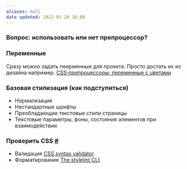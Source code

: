 ```yaml
---
aliases: null
date updated: 2022-01-20 16:08
---
```


### Вопрос: использовать или нет препроцессор?

### Переменные

Сразу можно задать пеерменные для проекта. Просто достать их из дизайна например.
[CSS‑препроцессоры: переменные с цветами](https://nicothin.pro/page/preprocessor-color-functions)

### Базовая стилизация (как подступиться)

- Нормализация
- Нестандартные шрифты
- Преобладающие текстовые стили страницы
- Текстовые параметры, фоны, состояния элементов при взаимодействии

### Проверить CSS [#](http://yoksel.github.io/easy-markup/check-code/#check-css)

- Валидация [CSS syntax validator](https://csstree.github.io/docs/validator.html).
- Форматирование [The stylelint CLI](https://github.com/stylelint/stylelint/blob/master/docs/user-guide/cli.md).

